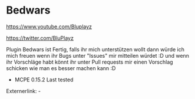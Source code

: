 # Bedwars
https://www.youtube.com/Bluplayz

https://twitter.com/BluPlayz



Plugin Bedwars ist Fertig, falls ihr mich unterstützen wollt dann würde ich mich freuen wenn ihr Bugs unter "Issues" mir mitteilen würdet :D und wenn ihr Vorschläge habt könnt ihr unter Pull requests mir einen Vorschlag schicken wie man es besser machen kann :D




- MCPE 0.15.2  Last tested



Externerlink: -
